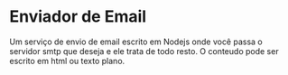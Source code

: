 # Enviador de Email
Um serviço de envio de email escrito em Nodejs onde você passa o servidor smtp que deseja e ele trata de todo resto. O conteudo pode ser escrito em html ou texto plano.
